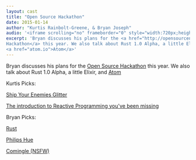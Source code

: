 ```yaml
---
layout: cast
title: "Open Source Hackathon"
date: 2015-01-14
author: "Kurtis Rainbolt-Greene, & Bryan Joseph"
audio: '<iframe scrolling="no" frameborder="0" style="width:720px;height:180px;border:0;overflow:hidden;" width="720" height="180" src="http://app.stitcher.com/splayer/f/59387/36668438?el=0&refid=stpr"></iframe>'
excerpt: 'Bryan discusses his plans for the <a href="http://opensourcenola.org/">Open Source
Hackathon</a> this year. We also talk about Rust 1.0 Alpha, a little Elixir, and
<a href="atom.io">Atom</a>'
---
```

  
Bryan discusses his plans for the <a href="http://opensourcenola.org/">Open Source
Hackathon</a> this year. We also talk about Rust 1.0 Alpha, a little Elixir, and
<a href="atom.io">Atom</a>

<p xml:base="https://media.signalleaf.com/Yet-Another-Programming-Podcast/rss">Kurtis
Picks:</p>

<a href="http://shipyourenemiesglitter.com/">Ship Your Enemies Glitter</a>

<p xml:base="https://media.signalleaf.com/Yet-Another-Programming-Podcast/rss"><a href=
"https://gist.github.com/staltz/868e7e9bc2a7b8c1f754">The introduction to Reactive
Programming you've been missing</a></p>

<p xml:base="https://media.signalleaf.com/Yet-Another-Programming-Podcast/rss"></p>

<p xml:base="https://media.signalleaf.com/Yet-Another-Programming-Podcast/rss">Bryan
Picks:</p>

<p xml:base="https://media.signalleaf.com/Yet-Another-Programming-Podcast/rss"><a href=
"http://www.rust-lang.org/">Rust</a></p>

<p xml:base="https://media.signalleaf.com/Yet-Another-Programming-Podcast/rss"><a href=
"http://www2.meethue.com/en-us/">Philips Hue</a></p>

<p xml:base="https://media.signalleaf.com/Yet-Another-Programming-Podcast/rss"><a href=
"https://www.comingle.io/">Comingle (NSFW)</a></p>
